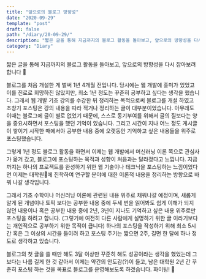 ```yaml
---
title: "앞으로의 블로그 방향성"
date: "2020-09-29"
template: "post"
draft: false
path: "/diary/20-09-29/"
description: "짧은 글을 통해 지금까지의 블로그 활동을 돌아보고, 앞으로의 방향성을 다시 잡아보려 합니다 🧐. 블로그를 처음 개설한 게 벌써 1년 4개월 전입니다. 당시에는 웹 개발에 흥미가 있었고 이를 진로로 희망하진 않았지만, 최소 1년 정도는 꾸준히 공부하고 싶다는 생각을 했습니다."
category: "Diary"
---
```


짧은 글을 통해 지금까지의 블로그 활동을 돌아보고, 앞으로의 방향성을 다시 잡아보려 합니다 🧐

블로그를 처음 개설한 게 벌써 1년 4개월 전입니다. 당시에는 웹 개발에 흥미가 있었고 이를 진로로 희망하진 않았지만, 최소 1년 정도는 꾸준히 공부하고 싶다는 생각을 했습니다. 그래서 웹 개발 기초 강의를 수강한 뒤 정리하는 목적으로써 블로그를 개설 하였고 초창기 포스팅은 강의 내용을 따라 적거나 정리하는 글이 대부분이었습니다. 아무래도 이때는 블로그에 글이 별로 없었기 때문에, 스스로 동기부여를 위해서 글의 질보다는 양을 중요시하면서 포스팅을 했던 기억이 있습니다. 그리고 시간이 지나 어느 정도 게시글이 쌓이기 시작한 때에서야 공부한 내용 중에 오랫동안 기억하고 싶은 내용들을 위주로 포스팅했습니다. 

그렇게 1년 정도 블로그 활동을 하면서 이제는 웹 개발에서 머신러닝 이론 쪽으로 관심사가 옮겨 갔고, 블로그에 포스팅하는 목적과 성향이 처음과는 달라졌다고 느낍니다. 지금까지는 하나의 프로젝트를 완성하기 위한 웹 기술이나 테크닉을 포스팅하는 느낌이었다면 이제는 대학원🥕에 진학하여 연구할 분야에 대한 이론적 내용을 정리하는 방향으로 바꿔 나갈 생각입니다.

 그래서 기초 수학이나 머신러닝 이론에 관련된 내용 위주로 채워나갈 예정이며, 새롭게 알게 된 개념이나 토픽 보다는 공부한 내용 중에 두세 번을 읽어봐도 쉽게 이해가 되지 않던 내용이나 혹은 공부한 내용 중에 2년, 3년이 지나도 기억하고 싶은 내용 위주로만 포스팅을 하려고 합니다. (그렇기에 여전히 다른 사람에게 설명하기 위한 글 이라기보다는 개인적으로 공부하기 위한 목적이 큽니다) 하나의 포스팅을 작성하기 위해 최소 5시간 혹은 그 이상의 시간을 들이려 하고 포스팅 주기는 짧으면 2주, 길면 한 달에 하나 정도로 생각하고 있습니다. 

블로그의 첫 글을 쓸 때만 해도 3달 이상만 꾸준히 해도 성공이라는 생각을 했었는데 그보다는 나름 길게 한 것 같아서 이제는 약간의 안도감(?)이 들고, 남은 대학원 2년 간 꾸준히 포스팅 하는 것을 목표로 블로그를 운영해보도록 하겠습니다. 화이팅! 💪